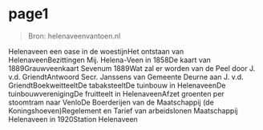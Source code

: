 # page1

> Bron: helenaveenvantoen.nl

Helenaveen een oase in de woestijnHet ontstaan van HelenaveenBezittingen Mij. Helena-Veen in 1858De kaart van 1889Grauwveenkaart Sevenum 1889Wat zal er worden van de Peel door J. v.d. GriendtAntwoord Secr. Janssens van Gemeente Deurne aan J. v.d. GriendtBoekweitteeltDe tabaksteeltDe tuinbouw in HelenaveenDe tuinbouwverenigingDe fruitteelt in HelenaveenAfzet groenten per stoomtram naar VenloDe Boerderijen van de Maatschappij (de Koningshoeven)Regelement en Tarief van arbeidslonen Maatschappij Helenaveen in 1920Station Helenaveen
